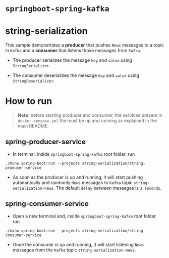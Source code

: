 # `springboot-spring-kafka`

# string-serialization

This sample demonstrates a **producer** that pushes `News` messages to a topic in `Kafka` and a **consumer** that
listens those messages from `Kafka`.

- The producer serializes the message `key` and `value` using `StringSerializer`.

- The consumer deserializes the message `key` and `value` using `StringDeserializer`.

# How to run

> **Note**: before starting producer and consumer, the services present in `docker-compose.yml` file must be up and running
as explained in the main README.

## spring-producer-service

- In terminal, inside `springboot-spring-kafka` root folder, run
```
./mvnw spring-boot:run --projects string-serialization/string-producer-service
```

- As soon as the producer is up and running, it will start pushing automatically and randomly `News` messages to `Kafka`
topic `string-serialization-news`. The default `delay` between messages is `3 seconds`.

## spring-consumer-service

- Open a new terminal and, inside `springboot-spring-kafka` root folder, run
```
./mvnw spring-boot:run --projects string-serialization/string-consumer-service
```

- Once the consumer is up and running, it will start listening `News` messages from the `Kafka` topic
`string-serialization-news`.